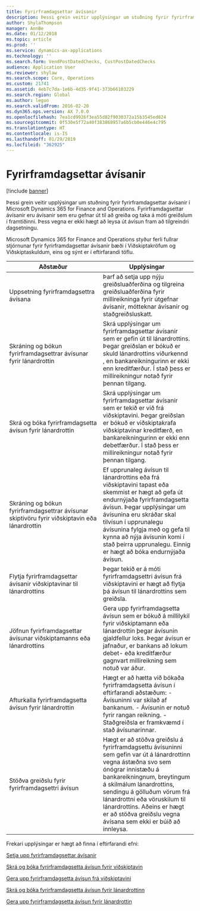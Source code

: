 ```yaml
---
title: Fyrirframdagsettar ávísanir
description: Þessi grein veitir upplýsingar um stuðning fyrir fyrirframdagsettar ávísanir í Microsoft Dynamics 365 for Finance and Operations. Fyrirframdagsettar ávísanir eru ávísanir sem eru gefnar út til að greiða og taka á móti greiðslum í framtíðinni. Þess vegna er ekki hægt að leysa út ávísun fram að tilgreindri dagsetningu.
author: ShylaThompson
manager: AnnBe
ms.date: 01/12/2018
ms.topic: article
ms.prod: ''
ms.service: dynamics-ax-applications
ms.technology: ''
ms.search.form: VendPostDatedChecks, CustPostDatedChecks
audience: Application User
ms.reviewer: shylaw
ms.search.scope: Core, Operations
ms.custom: 21741
ms.assetid: 4eb7c7da-1e6b-4d35-9f41-373b66103229
ms.search.region: Global
ms.author: leguo
ms.search.validFrom: 2016-02-28
ms.dyn365.ops.version: AX 7.0.0
ms.openlocfilehash: 7ea1cd9926f3ea55d82f9030372a15b3545ed824
ms.sourcegitcommit: 0f530e5f72a40f383868957a6b5cb0e446e4c795
ms.translationtype: HT
ms.contentlocale: is-IS
ms.lasthandoff: 01/29/2019
ms.locfileid: "362925"
---
```

# <a name="postdated-checks"></a>Fyrirframdagsettar ávísanir

[!include [banner](../includes/banner.md)]

Þessi grein veitir upplýsingar um stuðning fyrir fyrirframdagsettar ávísanir í Microsoft Dynamics 365 for Finance and Operations. Fyrirframdagsettar ávísanir eru ávísanir sem eru gefnar út til að greiða og taka á móti greiðslum í framtíðinni. Þess vegna er ekki hægt að leysa út ávísun fram að tilgreindri dagsetningu.

Microsoft Dynamics 365 for Finance and Operations styður ferli fullrar stjórnunar fyrir fyrirframdagsettar ávísanir bæði í Viðskiptakröfum og Viðskiptaskuldum, eins og sýnt er í eftirfarandi töflu.
<table>
<colgroup>
<col width="50%" />
<col width="50%" />
</colgroup>
<thead>
<tr class="header">
<th>Aðstæður</th>
<th>Upplýsingar</th>
</tr>
</thead>
<tbody>
<tr class="odd">
<td>Uppsetning fyrirframdagsettra ávísana</td>
<td>Þarf að setja upp nýju greiðsluaðferðina og tilgreina greiðsluaðferðina fyrir millireikninga fyrir útgefnar ávísanir, mótteknar ávísanir og staðgreiðsluskatt.</td>
</tr>
<tr class="even">
<td>Skráning og bókun fyrirframdagsettrar ávísunar fyrir lánardrottin</td>
<td>Skrá upplýsingar um fyrirframdagsettar ávísanir sem er gefin út til lánardrottins. Þegar greiðslan er bókuð er skuld lánardrottins viðurkennd , en bankareikningurinn er ekki enn kreditfærður. Í stað þess er millireikningur notað fyrir þennan tilgang. </td>
</tr>
<tr class="odd">
<td>Skrá og bóka fyrirframdagsetta ávísun fyrir lánardrottin</td>
<td>Skrá upplýsingar um fyrirframdagsettar ávísanir sem er tekið er við frá viðskiptavini. Þegar greiðslan er bókuð er viðskiptakrafa viðskiptavinar kreditfærð, en bankareikningurinn er ekki enn debetfærður. Í stað þess er millireikningur notað fyrir þennan tilgang.</td>
</tr>
<tr class="even">
<td>Skráning og bókun fyrirframdagsettrar ávísunar skiptivöru fyrir viðskiptavin eða lánardrottin</td>
<td>
Ef upprunaleg ávísun til lánardrottins eða frá viðskiptavini tapast eða skemmist er hægt að gefa út endurnýjaða fyrirframdagsetta ávísun. Þegar upplýsingar um ávísunina eru skráðar skal tilvísun í upprunalegu ávísunina fylgja með og gefa til kynna að nýja ávísunin komi í stað þeirra upprunalegu. Einnig er hægt að bóka endurnýjaða ávísun.</td>
</tr>
<tr class="odd">
<td>Flytja fyrirframdagsettar ávísanir viðskiptavinar til lánardrottins</td>
<td>Þegar tekið er á móti fyrirframdagsettri ávísun frá viðskiptavini er hægt að flytja þá ávísun til lánardrottins sem greiðsla.</td>
</tr>
<tr class="even">
<td>Jöfnun fyrirframdagsettar ávísunar viðskiptamanns eða lánardrottins</td>
<td>Gera upp fyrirframdagsetta ávísun sem er bókuð á millilykil fyrir viðskiptamann eða lánardrottin þegar ávísunin gjaldfellur loks. Þegar ávísun er jafnaður, er bankans að lokum debet- eða kreditfærður gagnvart millireikning sem notuð var áður.</td>
</tr>
<tr class="odd">
<td>Afturkalla fyrirframdagsetta ávísun fyrir lánardrottin</td>
<td>Hægt er að hætta við bókaða fyrirframdagsetta ávísun í eftirfarandi aðstæðum: - Ávísuninni var skilað af bankanum.
- Ávísunin er notuð fyrir rangan reikning.
- Staðgreiðsla er framkvæmd í stað ávísunarinnar.
  </td>
  </tr>
  <tr class="even">
  <td>Stöðva greiðslu fyrir fyrirframdagsettri ávísun</td>
  <td>Hægt er að stöðva greiðslu á fyrirframdagsettu ávísuninni sem gefin var út á lánardrottinn vegna ástæðna svo sem ónógrar innistæðu á bankareikningnum, breytingum á skilmálum lánardrottins, sendingu á gölluðum vörum frá lánardrottni eða vöruskilum til lánardrottins. Aðeins er hægt er að stöðva greiðslu vegna ávísana sem ekki er búið að innleysa.</td>
  </tr>
  </tbody>
  </table>



Frekari upplýsingar er hægt að finna í eftirfarandi efni:

[Setja upp fyrirframdagsettar ávísanir](tasks/set-up-postdated-checks.md)

[Skrá og bóka fyrirframdagsetta ávísun fyrir viðskiptavin](tasks/register-post-postdated-check-customer.md)

[Gera upp fyrirframdagsetta ávísun frá viðskiptavini](tasks/settle-postdated-check-customer.md)

[Skrá og bóka fyrirframdagsetta ávísun fyrir lánardrottinn](tasks/register-post-postdated-check-vendor.md) 

[Gera upp fyrirframdagsetta ávísun fyrir lánardrottin](tasks/settle-postdated-check-vendor.md)



